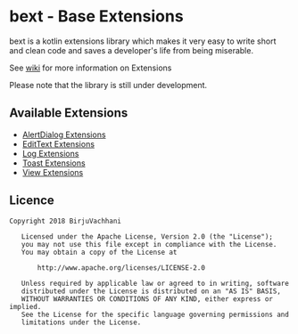 # bext - Base Extensions

bext is a kotlin extensions library which makes it very easy to write short and clean code and saves a developer's life from being miserable. 

See [wiki](https://github.com/BirjuVachhani/bext/wiki) for more information on Extensions

Please note that the library is still under development.

## Available Extensions 

* [AlertDialog Extensions](https://github.com/BirjuVachhani/bext/wiki/AlertDialog-Extensions)
* [EditText Extensions](https://github.com/BirjuVachhani/bext/wiki/EditText-Extensions)
* [Log Extensions](https://github.com/BirjuVachhani/bext/wiki/Log-Extensions)
* [Toast Extensions](https://github.com/BirjuVachhani/bext/wiki/Toast-Extensions)
* [View Extensions](https://github.com/BirjuVachhani/bext/wiki/View-Extensions)

## Licence

```
Copyright 2018 BirjuVachhani

   Licensed under the Apache License, Version 2.0 (the "License");
   you may not use this file except in compliance with the License.
   You may obtain a copy of the License at

       http://www.apache.org/licenses/LICENSE-2.0

   Unless required by applicable law or agreed to in writing, software
   distributed under the License is distributed on an "AS IS" BASIS,
   WITHOUT WARRANTIES OR CONDITIONS OF ANY KIND, either express or implied.
   See the License for the specific language governing permissions and
   limitations under the License.
```
